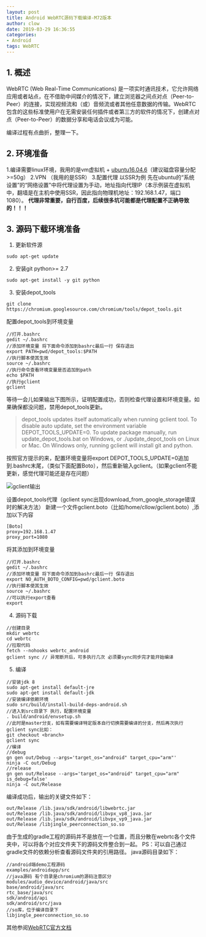 ```yaml
---
layout: post
title: Android WebRTC源码下载编译-M72版本
author: clow
date: 2019-03-29 16:36:55
categories:
- Android
tags: WebRTC
---
```

## 1. 概述
WebRTC (Web Real-Time Communications) 是一项实时通讯技术，它允许网络应用或者站点，在不借助中间媒介的情况下，建立浏览器之间点对点（Peer-to-Peer）的连接，实现视频流和（或）音频流或者其他任意数据的传输。WebRTC包含的这些标准使用户在无需安装任何插件或者第三方的软件的情况下，创建点对点（Peer-to-Peer）的数据分享和电话会议成为可能。

编译过程有点曲折，整理一下。

## 2. 环境准备
1.编译需要linux环境，我用的是vm虚拟机 + [ubuntu16.04.6](https://mirrors.tuna.tsinghua.edu.cn/ubuntu-releases/16.04/)（建议磁盘容量分配>=50g）
2.VPN （我用的是SSR）
3.配置代理 以SSR为例 先在ubuntu的“系统设置”的“网络设置"中将代理设置为手动，地址指向代理IP（本示例装在虚拟机中，翻墙是在主机中使用SSR，因此指向物理机地址：192.168.1.47，端口1080）。
**代理非常重要，自行百度，后续很多坑可能都是代理配置不正确导致的！！！**

## 3. 源码下载环境准备
1. 更新软件源
```
sudo apt-get update
```
2. 安装git python>= 2.7
```
sudo apt-get install -y git python
```
3. 安装depot_tools
```
git clone https://chromium.googlesource.com/chromium/tools/depot_tools.git
```
配置depot_tools到环境变量
```
//打开.bashrc
gedit ~/.bashrc
//添加环境变量 将下面命令添加到bashrc最后一行 保存退出
export PATH=pwd/depot_tools:$PATH
//执行脚本使其生效 
source ~/.bashrc
//执行命令查看环境变量是否追加到path
echo $PATH
//执行gclient 
gclient
```
等待一会儿如果输出下图所示，证明配置成功，否则检查代理设置和环境变量。如果确保都没问题，禁用depot_tools更新。
>depot_tools updates itself automatically when running gclient tool. To disable auto update, set the environment variable DEPOT_TOOLS_UPDATE=0.
>To update package manually, run update_depot_tools.bat on Windows, or ./update_depot_tools on Linux or Mac.
>On Windows only, running gclient will install git and python.

按照官方提示的来，配置环境变量将export DEPOT_TOOLS_UPDATE=0追加到.bashrc末尾，（类似下面配置Boto），然后重新输入gclient。（如果gclient不能更新，感觉代理可能还是存在问题）

![gclient输出](https://upload-images.jianshu.io/upload_images/8885177-09aa799a2697e7d1.png?imageMogr2/auto-orient/strip%7CimageView2/2/w/1240)

设置depot_tools代理（gclient sync出现download_from_google_storage错误时的解决方法）
新建一个文件gclient.boto（比如/home/cllow/gclient.boto）,添加以下内容
```
[Boto]
proxy=192.168.1.47
proxy_port=1080
```
将其添加到环境变量
```
//打开.bashrc
gedit ~/.bashrc
//添加环境变量 将下面命令添加到bashrc最后一行 保存退出
export NO_AUTH_BOTO_CONFIG=pwd/gclient.boto
//执行脚本使其生效 
source ~/.bashrc
//可以执行export查看
export
```
4. 源码下载
```
//创建目录
mkdir webrtc
cd webrtc
//拉取代码
fetch --nohooks webrtc_android
gclient sync // 异常断开后，可多执行几次 必须要sync同步完才能开始编译
```
5. 编译
```
//安装jdk 8
sudo apt-get install default-jre
sudo apt-get install default-jdk
//安装编译依赖环境
sudo src/build/install-build-deps-android.sh
//进入到src目录下 执行，配置环境变量
. build/android/envsetup.sh
//此时是master分支，如有需要编译特定版本自行切换需要编译的分支，然后再次执行gclient sync比如：
git checkout <branch>
gclient sync
//编译
//debug
gn gen out/Debug --args='target_os="android" target_cpu="arm"'
ninja -C out/Debug
//release
gn gen out/Release --args='target_os="android" target_cpu="arm" is_debug=false'
ninja -C out/Release
```
编译成功后，输出的关键文件如下：
```
out/Release /lib.java/sdk/android/libwebrtc.jar
out/Release /lib.java/sdk/android/libvpx_vp8_java.jar
out/Release /lib.java/sdk/android/libvpx_vp9_java.jar
out/Release /libjingle_peerconnection_so.so
```
由于生成的gradle工程的源码并不是放在一个位置，而且分散在webrtc各个文件夹中，可以将各个对应文件夹下的源码文件整合到一起。
PS：可以自己通过gradle文件的依赖分析查看源码文件夹的引用路径。
java源码目录如下：
```
//android端demo工程源码
examples/androidapp/src  
//java源码 有个目录是chromium的源码注意区分
modules/audio_device/android/java/src  
base/android/java/src  
rtc_base/java/src  
sdk/android/api 
sdk/android/src/java 
//so库，位于编译目录下
libjingle_peerconnection_so.so
```
其他参阅[WebRTC官方文档](https://webrtc.org/native-code/android/)
